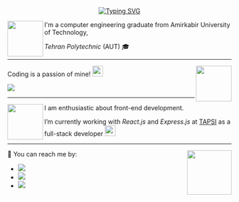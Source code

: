 <!--
<p align="center">
  <img src="https://sdk.bitmoji.com/render/panel/6ce76d26-9c7a-4fd2-8675-f5d4225363d6-9b405aba-93b2-440f-862b-045521d28ada-v1.png?transparent=1&palette=1" width="100px">
</p>
-->


<div align="center">

[![Typing SVG](https://readme-typing-svg.demolab.com?font=Fira+Code&pause=1000&color=1DF707&center=true&vCenter=true&width=435&lines=Hi+there+%F0%9F%91%8B;My+name+is+Amirhossein+%F0%9F%91%A8%E2%80%8D%F0%9F%92%BB;Welcome+to+my+Github+page!+)](https://git.io/typing-svg)

<!-- ![GitHub followers](https://img.shields.io/github/followers/amir78729?style=flat&logo=github&labelColor=black) -->
<!-- ![GitHub User's stars](https://img.shields.io/github/stars/amir78729?style=flat&logo=github&labelColor=black) -->
  
</div>

<!--
**amir78729/amir78729** is a ✨ _special_ ✨ repository because its `README.md` (this file) appears on your GitHub profile.

Here are some ideas to get you started:

- 🔭 I’m currently working on ...
- 🌱 I’m currently learning ...
- 👯 I’m looking to collaborate on ...
- 🤔 I’m looking for help with ...
- 💬 Ask me about ... 
- 📫 How to reach me: ...
- 😄 Pronouns: ...
- ⚡ Fun fact: ...
-->

<!--<img src="https://sdk.bitmoji.com/render/panel/7b0d608b-8b79-4d57-a49f-f15a558f61c8-9b405aba-93b2-440f-862b-045521d28ada-v1.png?transparent=1&palette=1" width="100px" align="left">-->

<img src="https://sdk.bitmoji.com/render/panel/7b0d608b-8b79-4d57-a49f-f15a558f61c8-9b405aba-93b2-440f-862b-045521d28ada-v1.png?transparent=1&palette=1" width="80px" align="left">
 
<!--<img src="https://cdn.discordapp.com/attachments/732234196487241741/963000965282279434/casual-life-3d-boy-sitting-at-the-desk-doing-exam-1.png" width="80px" align="left">-->

I'm a computer engineering graduate from Amirkabir University of Technology,

_Tehran Polytechnic_ (AUT) 🎓
<!--
I am enthusiastic about UI/UX designing, especially for websites. I got my start in AUT's scientific chapter of computer engineering department as a graphic team member.
-->



---

<img src="https://sdk.bitmoji.com/render/panel/042c5481-28ec-4d85-8f58-1e8f2376bfc6-9b405aba-93b2-440f-862b-045521d28ada-v1.png?transparent=1&palette=1" width="80px" align="right" >

Coding is a passion of mine! <img src="https://raw.githubusercontent.com/goforbg/telegram-emoji-gifs/master/guy-with-laptop-1.gif" width="24px" />


<!-- ![Top Langs](https://github-readme-stats.vercel.app/api/top-langs/?username=amir78729&layout=compact&theme=radical) -->
<img src="https://github-readme-stats.vercel.app/api/top-langs/?username=amir78729&layout=compact&theme=dark" align="center" >

<!--
Specifically with languages like: -->
<!-- 
- ![](https://img.shields.io/badge/-Java-black?style=flat-circle&logo=Java),
- ![](https://img.shields.io/badge/-Python-black?style=flat-circle&logo=python), and 
- ![](https://img.shields.io/badge/-C-black?style=flat-circle&logo=c)  -->




<p align="center">
  <!-- <img src="https://thumbs.gfycat.com/AfraidElatedIsabellineshrike-size_restricted.gif"> -->
  <!--<img src="https://sdk.bitmoji.com/render/panel/042c5481-28ec-4d85-8f58-1e8f2376bfc6-9b405aba-93b2-440f-862b-045521d28ada-v1.png?transparent=1&palette=1" width="100px">-->
</p>

---

<img src="https://sdk.bitmoji.com/render/panel/67da4d89-9ad9-4eb1-8f46-960b84911a63-9b405aba-93b2-440f-862b-045521d28ada-v1.png?transparent=1&palette=1" width="80px" align="left" >

I am enthusiastic about front-end development.

I’m currently working with _React.js_ and _Express.js_ at [TAPSI](https://tapsi.ir/) as a full-stack developer <img height="24px" src="https://raw.githubusercontent.com/goforbg/telegram-emoji-gifs/master/star-twinkl.gif" alt="✨" />
<!--
You can reach me with [![](https://img.shields.io/badge/-amirhosseinalibakhshi@gmail.com-black?style=flat-circle&logo=gmail)](mailto:amirhosseinalibakhshi@gmail.com) and also [![](https://img.shields.io/badge/-@amirhosseinalibakhshi-black?style=flat-circle&logo=telegram)](http://t.me/amirhosseinalibakhshi)
-->

<!--<p align="center">
  <img src="https://sdk.bitmoji.com/render/panel/67da4d89-9ad9-4eb1-8f46-960b84911a63-9b405aba-93b2-440f-862b-045521d28ada-v1.png?transparent=1&palette=1" width="80px">
</p>-->


---


<img src="https://sdk.bitmoji.com/render/panel/d0a21abe-de3b-47d8-a82f-77f72d52fd40-9b405aba-93b2-440f-862b-045521d28ada-v1.png?transparent=1&palette=1" width="100px" align="right" >

<!--<img src="https://cdn.discordapp.com/attachments/732234196487241741/963000963323527188/casual-life-3d-white-envelope-with-blue-letter.png" width="120px" align="right" >-->


🤙 You can reach me by:
- [![](https://img.shields.io/badge/-amirhosseinalibakhshi@gmail.com-black?style=flat-circle&logo=gmail)](mailto:amirhosseinalibakhshi@gmail.com)
- [![](https://img.shields.io/badge/-amirhosseinalibakhshi-black?style=flat-circle&logo=linkedin)](https://www.linkedin.com/in/amirhosseinalibakhshi)
- [![](https://img.shields.io/badge/-@amirhosseinalibakhshi-black?style=flat-circle&logo=telegram)](http://t.me/amirhosseinalibakhshi)



